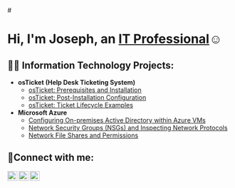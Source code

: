 #<h1>Hi, I'm Joseph, an <a href="https://linkedin.com/in/Josh">IT Professional</a>☺</h1>

<h2>👨‍💻 Information Technology Projects:</h2>

- <b>osTicket (Help Desk Ticketing System)</b>
  - [osTicket: Prerequisites and Installation](https://github.com/JosephSchh/osticket-prereqs)
  - [osTicket: Post-Installation Configuration](https://github.com/JosephSchh/post-install-config)
  - [osTicket: Ticket Lifecycle Examples](https://github.com/JosephSchh/ticket-lifecycle)
- <b>Microsoft Azure</b>
  - [Configuring On-premises Active Directory within Azure VMs](https://github.com/JosephSchh/configure-ad)
  - [Network Security Groups (NSGs) and Inspecting Network Protocols](https://github.com/JosephSchh/azure-network-protocols)
  - [Network File Shares and Permissions](https://github.com/JosephSchh/file-shares-permissions)



<h2>🤳Connect with me:</h2>

[<img align="left" alt="Josh | Twitter" width="22px" src="https://cdn.jsdelivr.net/npm/simple-icons@v3/icons/twitter.svg" />][twitter]
[<img align="left" alt="Josh | LinkedIn" width="22px" src="https://cdn.jsdelivr.net/npm/simple-icons@v3/icons/linkedin.svg" />][linkedin]
[<img align="left" alt="Josh | Instagram" width="22px" src="https://cdn.jsdelivr.net/npm/simple-icons@v3/icons/instagram.svg" />][instagram]

[twitter]: https://twitter.com/Josh
[instagram]: https://www.instagram.com/Josh
[linkedin]: https://linkedin.com/in/Josh
